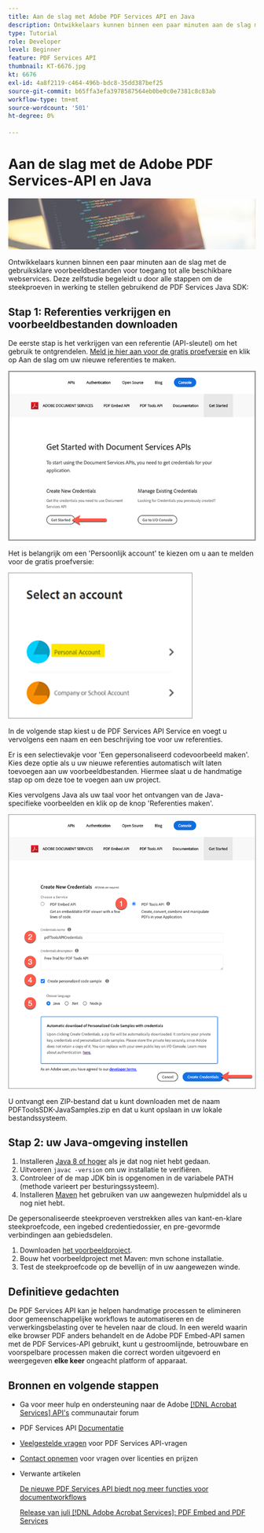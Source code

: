 ```yaml
---
title: Aan de slag met Adobe PDF Services API en Java
description: Ontwikkelaars kunnen binnen een paar minuten aan de slag met de gebruiksklare voorbeeldbestanden voor toegang tot alle beschikbare webservices
type: Tutorial
role: Developer
level: Beginner
feature: PDF Services API
thumbnail: KT-6676.jpg
kt: 6676
exl-id: 4a8f2119-c464-496b-bdc8-35dd387bef25
source-git-commit: b65ffa3efa3978587564eb0be0c0e7381c8c83ab
workflow-type: tm+mt
source-wordcount: '501'
ht-degree: 0%

---
```


# Aan de slag met de Adobe PDF Services-API en Java

![PDF-hoofdafbeelding maken](assets/GettingStartedJava_hero.jpg)

Ontwikkelaars kunnen binnen een paar minuten aan de slag met de gebruiksklare voorbeeldbestanden voor toegang tot alle beschikbare webservices. Deze zelfstudie begeleidt u door alle stappen om de steekproeven in werking te stellen gebruikend de PDF Services Java SDK:

## Stap 1: Referenties verkrijgen en voorbeeldbestanden downloaden

De eerste stap is het verkrijgen van een referentie (API-sleutel) om het gebruik te ontgrendelen. [Meld je hier aan voor de gratis proefversie](https://www.adobe.io/apis/documentcloud/dcsdk/gettingstarted.html) en klik op Aan de slag om uw nieuwe referenties te maken.

![Stap 1](assets/GettingStartedJava_step1.png)

Het is belangrijk om een &#39;Persoonlijk account&#39; te kiezen om u aan te melden voor de gratis proefversie:

![Persoonlijk](assets/GettingStartedJava_personal.png)

In de volgende stap kiest u de PDF Services API Service en voegt u vervolgens een naam en een beschrijving toe voor uw referenties.

Er is een selectievakje voor &#39;Een gepersonaliseerd codevoorbeeld maken&#39;. Kies deze optie als u uw nieuwe referenties automatisch wilt laten toevoegen aan uw voorbeeldbestanden. Hiermee slaat u de handmatige stap op om deze toe te voegen aan uw project.

Kies vervolgens Java als uw taal voor het ontvangen van de Java-specifieke voorbeelden en klik op de knop &#39;Referenties maken&#39;.

![Referenties](assets/GettingStartedJava_credentials.png)

U ontvangt een ZIP-bestand dat u kunt downloaden met de naam PDFToolsSDK-JavaSamples.zip en dat u kunt opslaan in uw lokale bestandssysteem.

## Stap 2: uw Java-omgeving instellen

1. Installeren [Java 8 of hoger](https://www.oracle.com/java/technologies/javase-downloads.html) als je dat nog niet hebt gedaan.
1. Uitvoeren `javac -version` om uw installatie te verifiëren.
1. Controleer of de map JDK bin is opgenomen in de variabele PATH (methode varieert per besturingssysteem).
1. Installeren [Maven](https://maven.apache.org/install.html) het gebruiken van uw aangewezen hulpmiddel als u nog niet hebt.

De gepersonaliseerde steekproeven verstrekken alles van kant-en-klare steekproefcode, een ingebed credentiedossier, en pre-gevormde verbindingen aan gebiedsdelen.

1. Downloaden [het voorbeeldproject](https://github.com/adobe/pdftools-java-sdk-samples).
1. Bouw het voorbeeldproject met Maven: mvn schone installatie.
1. Test de steekproefcode op de bevellijn of in uw aangewezen winde.

## Definitieve gedachten

De PDF Services API kan je helpen handmatige processen te elimineren door gemeenschappelijke workflows te automatiseren en de verwerkingsbelasting over te hevelen naar de cloud. In een wereld waarin elke browser PDF anders behandelt en de Adobe PDF Embed-API samen met de PDF Services-API gebruikt, kunt u gestroomlijnde, betrouwbare en voorspelbare processen maken die correct worden uitgevoerd en weergegeven **elke keer** ongeacht platform of apparaat.

## Bronnen en volgende stappen

* Ga voor meer hulp en ondersteuning naar de Adobe [[!DNL Acrobat Services] API&#39;s](https://community.adobe.com/t5/document-cloud-sdk/bd-p/Document-Cloud-SDK?page=1&amp;sort=latest_replies&amp;filter=all) communautair forum

* PDF Services API [Documentatie](https://www.adobe.com/go/pdftoolsapi_doc)

* [Veelgestelde vragen](https://community.adobe.com/t5/document-cloud-sdk/faq-for-document-services-pdf-tools-api/m-p/10726197) voor PDF Services API-vragen

* [Contact opnemen](https://www.adobe.com/go/pdftoolsapi_requestform) voor vragen over licenties en prijzen

* Verwante artikelen

  [De nieuwe PDF Services API biedt nog meer functies voor documentworkflows](https://community.adobe.com/t5/document-services-apis/new-pdf-tools-api-brings-more-capabilities-for-document-services/m-p/11294170)

  [Release van juli [!DNL Adobe Acrobat Services]: PDF Embed and PDF Services](https://medium.com/adobetech/july-release-of-adobe-document-services-pdf-embed-and-pdf-tools-17211bf7776d)
